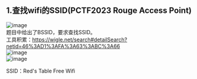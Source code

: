 1.查找wifi的SSID(PCTF2023 Rouge Access Point)
--

![image](https://github.com/xhsy0314/Task/assets/84487619/b16bdfc0-6c83-4ab3-801e-8d4106cc1ae8)
<br>
题目中给出了BSSID，要求查找SSID。
<br>
工具积累：<https://wigle.net/search#detailSearch?netid=46%3AD1%3AFA%3A63%3ABC%3A66><br>
![image](https://github.com/xhsy0314/Task/assets/84487619/aa2c5f72-dbaf-455a-ad02-5cc639f511b1)
<br>
![image](https://github.com/xhsy0314/Task/assets/84487619/9b47b0e4-bef8-465f-be2a-c0922d132dfe)
<br>

SSID：Red's Table Free Wifi


